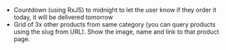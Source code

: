 - Countdown (using RxJS) to midnight to let the user know if they order it today, it will be delivered
  tomorrow
- Grid of 3x other products from same category (you can query products using the slug from URL). Show
  the image, name and link to that product page.

